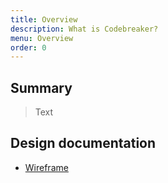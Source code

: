 ```yaml
---
title: Overview
description: What is Codebreaker?
menu: Overview
order: 0
---
```


## Summary
>Text


## Design documentation

- [Wireframe](wireframe.md)
